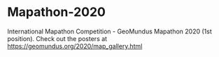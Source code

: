 # Mapathon-2020
International Mapathon Competition - GeoMundus Mapathon 2020 (1st position).
Check out the posters at https://geomundus.org/2020/map_gallery.html

